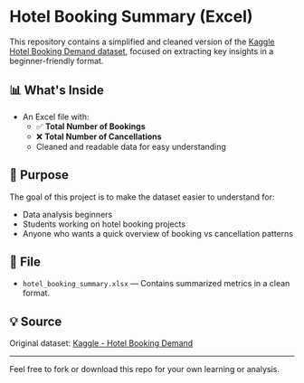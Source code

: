 # Hotel Booking Summary (Excel)

This repository contains a simplified and cleaned version of the [Kaggle Hotel Booking Demand dataset](https://www.kaggle.com/datasets/mojtaba142/hotel-booking), focused on extracting key insights in a beginner-friendly format.

## 📊 What's Inside

- An Excel file with:
  - ✅ **Total Number of Bookings**
  - ❌ **Total Number of Cancellations**
  - Cleaned and readable data for easy understanding

## 🎯 Purpose

The goal of this project is to make the dataset easier to understand for:
- Data analysis beginners
- Students working on hotel booking projects
- Anyone who wants a quick overview of booking vs cancellation patterns

## 📁 File

- `hotel_booking_summary.xlsx` — Contains summarized metrics in a clean format.

## 💡 Source

Original dataset: [Kaggle - Hotel Booking Demand](https://www.kaggle.com/datasets/mojtaba142/hotel-booking)

---

Feel free to fork or download this repo for your own learning or analysis.
